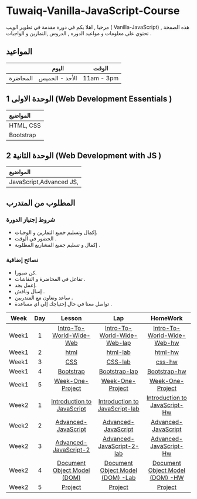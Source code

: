 # Tuwaiq-Vanilla-JavaScript-Course
مرحبا , اهلا بكم في دورة مقدمة في تطوير الويب ( Vanilla-JavaScript) , هذه الصفحة تحتوي على معلومات و مواعيد الدوره , الدروس ,التمارين و الواجبات .

## المواعيد
|  | اليوم | الوقت |
| --- | ------------- | ------------- |
| المحاضرة  | الأحد - الخميس  | 11am - 3pm  |



## الوحدة الاولى  1 \(Web Development Essentials \)

| المواضيع |
| :--- |
| HTML, CSS |
| Bootstrap|



## الوحدة الثانية  2 \(Web Development with JS \)

| المواضيع |
| :--- |
| JavaScript,Advanced JS,  |






## المطلوب من المتدرب 
### شروط إجتياز الدورة 
* إكمال وتسليم جميع التمارين و الوجبات.
* الحضور في الوقت .
* إكمال و تسليم جميع المشاريع المطلوبة .
### نصائح إضافية
* كن صبورا.
* تفاعل في المحاضرة و النقاشات .
* إعمل بجد.
* إسال وناقش .
* ساعد وتعاون مع المتدربين .
* تواصل معنا في حال إحتياجك إلى اي مساعدة .

| Week | Day | Lesson | Lap | HomeWork |
|:----:|:---:|:------:|:---:|:--------:|
| Week1| 1   |   [Intro-To-World-Wide-Web]()     |[Intro-To-World-Wide-Web-lap]()     |[Intro-To-World-Wide-Web-hw]()
| Week1| 2   |     [html]()   |[html-lab]()     |[html-hw]()
| Week1| 3   |    [CSS]()    |[CSS-lab]()     |[css-hw]()
| Week1| 4   |    [Bootstrap]()    | [Bootstrap-lap]()    |[Bootstrap-hw]()
| Week1| 5   |[Week-One-Project]()|[Week-One-Project]() | [Week-One-Project]()
| Week2| 1   |[Introduction to JavaScript](https://github.com/Tuwaiq-Academy-Training/Introduction-to-JavaScript/blob/main/README.md)|[Introduction to JavaScript-lab]()|[Introduction to JavaScript-Hw]()
| Week2| 2   |[Advanced-JavaScript](https://github.com/Tuwaiq-Academy-Training/Advanced-JavaScript)|[Advanced-JavaScript]()|[Advanced-JavaScript]()
| Week2| 3   |[Advanced-JavaScript-2](https://github.com/Tuwaiq-Academy-Training/Tuwaiq-Vanilla-JavaScript-Course-Day8/blob/main/README.md)|[Advanced-JavaScript-2-lab]()|[Advanced-JavaScript-Hw]()
| Week2| 4   |[Document Object Model (DOM) ](https://github.com/Tuwaiq-Academy-Training/Tuwaiq-DOM-JavaScript-Course/blob/main/README.md)|[Document Object Model (DOM) -Lab]()|[Document Object Model (DOM) -HW]()
| Week2| 5   |[Project]()|[Project]() | [Project]()


